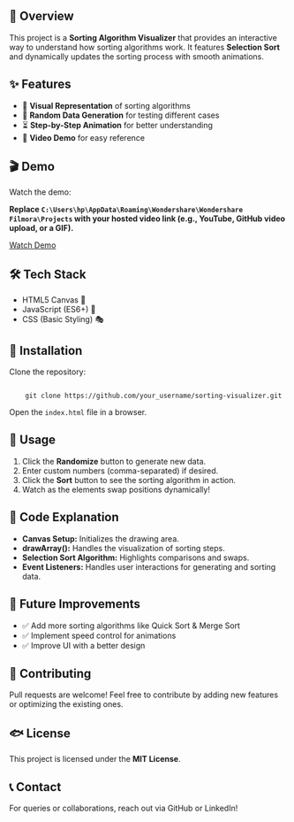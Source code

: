 <h2>📌 Overview</h2>
<p>This project is a <b>Sorting Algorithm Visualizer</b> that provides an interactive way to understand how sorting algorithms work. It features <b>Selection Sort</b> and dynamically updates the sorting process with smooth animations.</p>

<h2>✨ Features</h2>
<ul>
    <li>🎨 <b>Visual Representation</b> of sorting algorithms</li>
    <li>🔄 <b>Random Data Generation</b> for testing different cases</li>
    <li>⏳ <b>Step-by-Step Animation</b> for better understanding</li>
    <li>🎥 <b>Video Demo</b> for easy reference</li>
</ul>

<h2>🎬 Demo</h2>
<p>Watch the demo:</p>
<p><b>Replace <code>C:\Users\hp\AppData\Roaming\Wondershare\Wondershare Filmora\Projects</code> with your hosted video link (e.g., YouTube, GitHub video upload, or a GIF).</b></p>
<a href="C:\Users\hp\AppData\Roaming\Wondershare\Wondershare Filmora\Projects">Watch Demo</a>

<h2>🛠 Tech Stack</h2>
<ul>
    <li>HTML5 Canvas 🎨</li>
    <li>JavaScript (ES6+) 🚀</li>
    <li>CSS (Basic Styling) 🎭</li>
</ul>

<h2>🚀 Installation</h2>
<p>Clone the repository:</p>
<code>
    git clone https://github.com/your_username/sorting-visualizer.git
</code>
<p>Open the <code>index.html</code> file in a browser.</p>

<h2>🎯 Usage</h2>
<ol>
    <li>Click the <b>Randomize</b> button to generate new data.</li>
    <li>Enter custom numbers (comma-separated) if desired.</li>
    <li>Click the <b>Sort</b> button to see the sorting algorithm in action.</li>
    <li>Watch as the elements swap positions dynamically!</li>
</ol>

<h2>📝 Code Explanation</h2>
<ul>
    <li><b>Canvas Setup:</b> Initializes the drawing area.</li>
    <li><b>drawArray():</b> Handles the visualization of sorting steps.</li>
    <li><b>Selection Sort Algorithm:</b> Highlights comparisons and swaps.</li>
    <li><b>Event Listeners:</b> Handles user interactions for generating and sorting data.</li>
</ul>

<h2>🚀 Future Improvements</h2>
<ul>
    <li>✅ Add more sorting algorithms like Quick Sort & Merge Sort</li>
    <li>✅ Implement speed control for animations</li>
    <li>✅ Improve UI with a better design</li>
</ul>

<h2>🤝 Contributing</h2>
<p>Pull requests are welcome! Feel free to contribute by adding new features or optimizing the existing ones.</p>

<h2>🐟 License</h2>
<p>This project is licensed under the <b>MIT License</b>.</p>

<h2>📞 Contact</h2>
<p>For queries or collaborations, reach out via GitHub or LinkedIn!</p>

